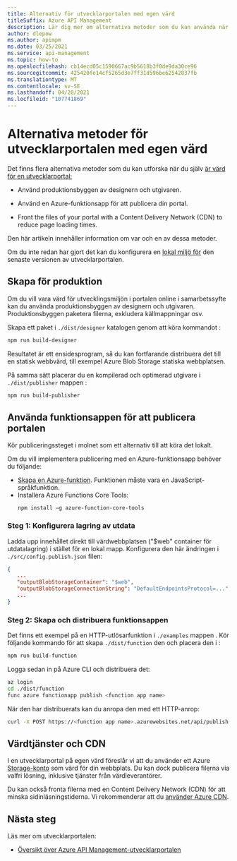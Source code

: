 ```yaml
---
title: Alternativ för utvecklarportalen med egen värd
titleSuffix: Azure API Management
description: Lär dig mer om alternativa metoder som du kan använda när du själv är värd för en utvecklarportal i Azure API Management.
author: dlepow
ms.author: apimpm
ms.date: 03/25/2021
ms.service: api-management
ms.topic: how-to
ms.openlocfilehash: cb14ecd05c1590667ac9b5618b3f0de9da30ce96
ms.sourcegitcommit: 425420fe14cf5265d3e7ff31d596be62542837fb
ms.translationtype: MT
ms.contentlocale: sv-SE
ms.lasthandoff: 04/20/2021
ms.locfileid: "107741869"
---
```

# <a name="alternative-approaches-to-self-host-developer-portal"></a>Alternativa metoder för utvecklarportalen med egen värd

Det finns flera alternativa metoder som du kan utforska när du själv [är värd för en utvecklarportal:](developer-portal-self-host.md)

* Använd produktionsbyggen av designern och utgivaren.

* Använd en Azure-funktionsapp för att publicera din portal.

* Front the files of your portal with a Content Delivery Network (CDN) to reduce page loading times.

Den här artikeln innehåller information om var och en av dessa metoder. 

Om du inte redan har gjort det kan du konfigurera en [lokal miljö för](developer-portal-self-host.md#step-1-set-up-local-environment) den senaste versionen av utvecklarportalen.

## <a name="build-for-production"></a>Skapa för produktion

Om du vill vara värd för utvecklingsmiljön i portalen online i samarbetssyfte kan du använda produktionsbyggen av designern och utgivaren. Produktionsbyggen paketera filerna, exkludera källmappningar osv.

Skapa ett paket i `./dist/designer` katalogen genom att köra kommandot :

```sh
npm run build-designer
```

Resultatet är ett ensidesprogram, så du kan fortfarande distribuera det till en statisk webbvärd, till exempel Azure Blob Storage statiska webbplatsen.

På samma sätt placerar du en kompilerad och optimerad utgivare i `./dist/publisher` mappen :

```sh
npm run build-publisher
```

## <a name="use-function-app-to-publish-the-portal"></a>Använda funktionsappen för att publicera portalen

Kör publiceringssteget i molnet som ett alternativ till att köra det lokalt.

Om du vill implementera publicering med en Azure-funktionsapp behöver du följande:

- [Skapa en Azure-funktion](../azure-functions/functions-create-first-azure-function.md). Funktionen måste vara en JavaScript-språkfunktion.
- Installera Azure Functions Core Tools:
    ```console
    npm install –g azure-function-core-tools
    ```

### <a name="step-1-configure-output-storage"></a>Steg 1: Konfigurera lagring av utdata

Ladda upp innehållet direkt till värdwebbplatsen ("$web" container för utdatalagring) i stället för en lokal mapp. Konfigurera den här ändringen i `./src/config.publish.json` filen:

```json
{
   ...
   "outputBlobStorageContainer": "$web",
   "outputBlobStorageConnectionString": "DefaultEndpointsProtocol=...",
   ...
}
```

### <a name="step-2-build-and-deploy-the-function-app"></a>Steg 2: Skapa och distribuera funktionsappen

Det finns ett exempel på en HTTP-utlösarfunktion i `./examples` mappen . Kör följande kommando för att skapa `./dist/function` den och placera den i :

```sh
npm run build-function
```

Logga sedan in på Azure CLI och distribuera det:

```sh
az login
cd ./dist/function
func azure functionapp publish <function app name>
```

När den har distribuerats kan du anropa den med ett HTTP-anrop:

```sh
curl -X POST https://<function app name>.azurewebsites.net/api/publish
```

## <a name="hosting-and-cdn"></a>Värdtjänster och CDN

I en utvecklarportal på egen värd föreslår vi att du använder ett Azure [Storage-konto](developer-portal-self-host.md) som värd för din webbplats. Du kan dock publicera filerna via valfri lösning, inklusive tjänster från värdleverantörer.

Du kan också fronta filerna med en Content Delivery Network (CDN) för att minska sidinläsningstiderna. Vi rekommenderar att du [använder Azure CDN](https://azure.microsoft.com/services/cdn/).

## <a name="next-steps"></a>Nästa steg

Läs mer om utvecklarportalen:

- [Översikt över Azure API Management-utvecklarportalen](api-management-howto-developer-portal.md)
